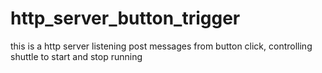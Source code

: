 # http_server_button_trigger
this is a http server listening post messages from button click, controlling shuttle to start and stop running
